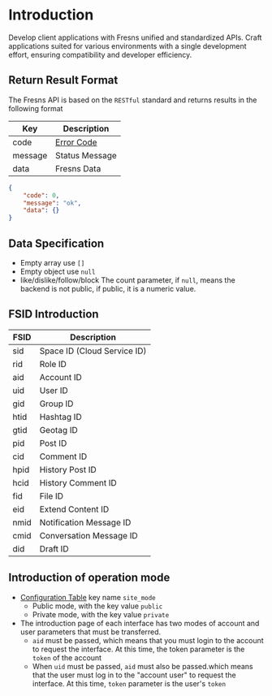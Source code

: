 # Introduction

Develop client applications with Fresns unified and standardized APIs. Craft applications suited for various environments with a single development effort, ensuring compatibility and developer efficiency.

## Return Result Format

The Fresns API is based on the `RESTful` standard and returns results in the following format

| Key | Description |
| --- | --- |
| code | [Error Code](error-codes.md) |
| message | Status Message |
| data | Fresns Data |

```json
{
    "code": 0,
    "message": "ok",
    "data": {}
}
```

## Data Specification

- Empty array use `[]`
- Empty object use `null`
- like/dislike/follow/block The count parameter, if `null`, means the backend is not public, if public, it is a numeric value.

## FSID Introduction

| FSID | Description |
| --- | --- |
| sid | Space ID (Cloud Service ID) |
| rid | Role ID |
| aid | Account ID |
| uid | User ID |
| gid | Group ID |
| htid | Hashtag ID |
| gtid | Geotag ID |
| pid | Post ID |
| cid | Comment ID |
| hpid | History Post ID |
| hcid | History Comment ID |
| fid | File ID |
| eid | Extend Content ID |
| nmid | Notification Message ID |
| cmid | Conversation Message ID |
| did | Draft ID |

## Introduction of operation mode

- [Configuration Table](configs.md#general) key name `site_mode`
    - Public mode, with the key value `public`
    - Private mode, with the key value `private`
- The introduction page of each interface has two modes of account and user parameters that must be transferred.
    - `aid` must be passed, which means that you must login to the account to request the interface. At this time, the token parameter is the `token` of the account
    - When `uid` must be passed, `aid` must also be passed.which means that the user must log in to the "account user" to request the interface. At this time, `token` parameter is the user's `token`
